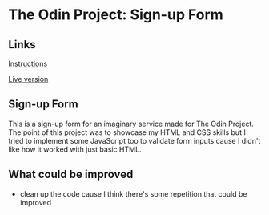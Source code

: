 # The Odin Project: Sign-up Form
## Links
[Instructions](https://www.theodinproject.com/lessons/node-path-intermediate-html-and-css-sign-up-form)

[Live version](https://itsechi.github.io/sign-up-form/)

## Sign-up Form
This is a sign-up form for an imaginary service made for The Odin Project. The point of this project was to showcase my HTML and CSS skills but I tried to implement some JavaScript too to validate form inputs cause I didn't like how it worked with just basic HTML. 

## What could be improved
* clean up the code cause I think there's some repetition that could be improved